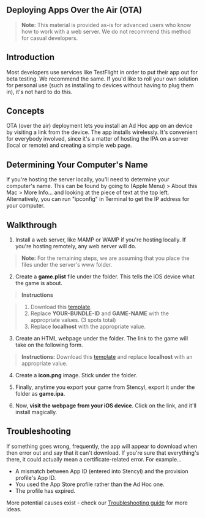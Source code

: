 ## Deploying Apps Over the Air (OTA)

> **Note:** This material is provided as-is for advanced users who know how to work with a web server. We do not recommend this method for casual developers.

## Introduction

Most developers use services like TestFlight in order to put their app out for beta testing. We recommend the same. If you'd like to roll your own solution for personal use (such as installing to devices without having to plug them in), it's not hard to do this.

## Concepts
OTA (over the air) deployment lets you install an Ad Hoc app on an device by visiting a link from the device. The app installs wirelessly. It's convenient for everybody involved, since it's a matter of hosting the IPA on a server (local or remote) and creating a simple web page.

## Determining Your Computer's Name
If you're hosting the server locally, you'll need to determine your computer's name. This can be found by going to (Apple Menu) > About this Mac > More Info... and looking at the piece of text at the top left. Alternatively, you can run "ipconfig" in Terminal to get the IP address for your computer.

## Walkthrough

1) Install a web server, like MAMP or WAMP if you're hosting locally. If you're hosting remotely, any web server will do.

> **Note:** For the remaining steps, we are assuming that you place the files under the server's www folder.

2) Create a **game.plist** file under the folder. This tells the iOS device what the game is about.

> **Instructions**

> 1) Download this [template](https://raw.githubusercontent.com/Stencyl/stencylpedia/master/chapter-11/files/game.plist).<br/>
> 2) Replace **YOUR-BUNDLE-ID** and **GAME-NAME** with the appropriate values. (3 spots total)<br/>
> 3) Replace **localhost** with the appropriate value.

3) Create an HTML webpage under the folder. The link to the game will take on the following form.

> **Instructions:** Download this [template](https://raw.githubusercontent.com/Stencyl/stencylpedia/master/chapter-11/files/game.html) and replace **localhost** with an appropriate value.

4) Create a **icon.png** image. Stick under the folder.

5) Finally, anytime you export your game from Stencyl, export it under the folder as **game.ipa**.

6) Now, **visit the webpage from your iOS device**. Click on the link, and it'll install magically.

 
## Troubleshooting

If something goes wrong, frequently, the app will appear to download when then error out and say that it can't download. If you're sure that everything's there, it could actually mean a certificate-related error. For example...

* A mismatch between App ID (entered into Stencyl) and the provision profile's App ID.
* You used the App Store profile rather than the Ad Hoc one.
* The profile has expired.

More potential causes exist - check our [Troubleshooting guide](https://www.stencyl.com/help/view/xcode-ios-troubleshoot/) for more ideas.
